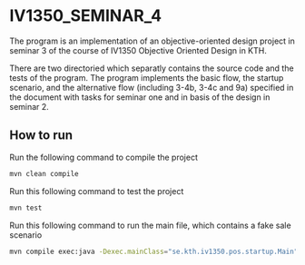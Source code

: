 # IV1350_SEMINAR_4
The program is an implementation of an objective-oriented design project in seminar 3 of the course of IV1350 Objective Oriented Design in KTH.

There are two directoried which separatly contains the source code and the tests of the program. The program implements the basic flow, the startup scenario, and the alternative
flow (including 3-4b, 3-4c and 9a) specified in the document with tasks for seminar one and in basis of the design in seminar 2.

## How to run

Run the following command to compile the project
```bash
mvn clean compile
```

Run this following command to test the project
```bash
mvn test
```

Run this following command to run the main file, which contains a fake sale scenario
```bash
mvn compile exec:java -Dexec.mainClass="se.kth.iv1350.pos.startup.Main" -Dexec.args="./log.txt ./revenue_log.txt"
```
